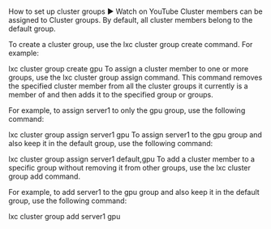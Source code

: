 # **[](https://documentation.ubuntu.com/lxd/stable-5.21/howto/cluster_groups/)**

How to set up cluster groups
▶
Watch on YouTube
Cluster members can be assigned to Cluster groups. By default, all cluster members belong to the default group.

To create a cluster group, use the lxc cluster group create command. For example:

lxc cluster group create gpu
To assign a cluster member to one or more groups, use the lxc cluster group assign command. This command removes the specified cluster member from all the cluster groups it currently is a member of and then adds it to the specified group or groups.

For example, to assign server1 to only the gpu group, use the following command:

lxc cluster group assign server1 gpu
To assign server1 to the gpu group and also keep it in the default group, use the following command:

lxc cluster group assign server1 default,gpu
To add a cluster member to a specific group without removing it from other groups, use the lxc cluster group add command.

For example, to add server1 to the gpu group and also keep it in the default group, use the following command:

lxc cluster group add server1 gpu
